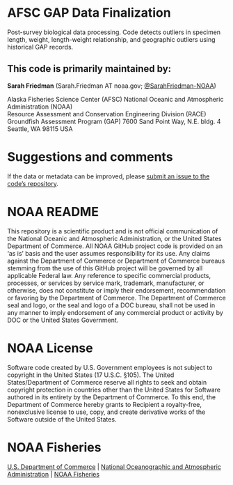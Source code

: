 # AFSC GAP Data Finalization 
Post-survey biological data processing. Code detects outliers in specimen length, weight, length-weight relationship, and geographic outliers using historical GAP records. 


## This code is primarily maintained by:

**Sarah Friedman** (Sarah.Friedman AT noaa.gov;
[@SarahFriedman-NOAA](https://github.com/SarahFriedman-NOAA))

Alaska Fisheries Science Center (AFSC) National Oceanic and Atmospheric
Administration (NOAA)  
Resource Assessment and Conservation Engineering Division (RACE)  
Groundfish Assessment Program (GAP) 7600 Sand Point Way, N.E. bldg. 4  
Seattle, WA 98115 USA



# Suggestions and comments

If the data or metadata can be improved, please [submit an issue to the code’s
repository](https://github.com/SarahFriedman-NOAA/data_finalization/issues).


# NOAA README
This repository is a scientific product and is not official communication of the National Oceanic and Atmospheric Administration, or the United States Department of Commerce. All NOAA GitHub project code is provided on an ‘as is’ basis and the user assumes responsibility for its use. Any claims against the Department of Commerce or Department of Commerce bureaus stemming from the use of this GitHub project will be governed by all applicable Federal law. Any reference to specific commercial products, processes, or services by service mark, trademark, manufacturer, or otherwise, does not constitute or imply their endorsement, recommendation or favoring by the Department of Commerce. The Department of Commerce seal and logo, or the seal and logo of a DOC bureau, shall not be used in any manner to imply endorsement of any commercial product or activity by DOC or the United States Government.


# NOAA License
Software code created by U.S. Government employees is not subject to copyright in the United States (17 U.S.C. §105). The United States/Department of Commerce reserve all rights to seek and obtain copyright protection in countries other than the United States for Software authored in its entirety by the Department of Commerce. To this end, the Department of Commerce hereby grants to Recipient a royalty-free, nonexclusive license to use, copy, and create derivative works of the Software outside of the United States.


# NOAA Fisheries
[U.S. Department of Commerce](https://www.commerce.gov/) \| [National
Oceanographic and Atmospheric Administration](https://www.noaa.gov) \|
[NOAA Fisheries](https://www.fisheries.noaa.gov/)

